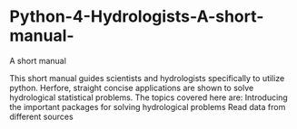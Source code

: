 # Python-4-Hydrologists-A-short-manual-
A short manual

This short manual guides scientists and hydrologists specifically to utilize python. Herfore, straight concise applications are shown to solve hydrological statistical problems.
The topics covered here are:
Introducing the important packages for solving hydrological problems
Read data from different sources
